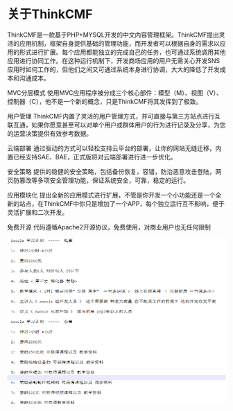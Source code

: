 # 关于ThinkCMF

ThinkCMF是一款基于PHP+MYSQL开发的中文内容管理框架。ThinkCMF提出灵活的应用机制，框架自身提供基础的管理功能，而开发者可以根据自身的需求以应用的形式进行扩展。每个应用都能独立的完成自己的任务，也可通过系统调用其他应用进行协同工作。在这种运行机制下，开发商场应用的用户无需关心开发SNS应用时如何工作的，但他们之间又可通过系统本身进行协调，大大的降低了开发成本和沟通成本。


MVC分层模式
使用MVC应用程序被分成三个核心部件：模型（M）、视图（V）、控制器（C），他不是一个新的概念，只是ThinkCMF将其发挥到了极致。

用户管理
ThinkCMF内置了灵活的用户管理方式，并可直接与第三方站点进行互联互通，如果你愿意甚至可以对单个用户或群体用户的行为进行记录及分享，为您的运营决策提供有效参考数据。

云端部署
通过驱动的方式可以轻松支持云平台的部署，让你的网站无缝迁移，内置已经支持SAE、BAE，正式版将对云端部署进行进一步优化。

安全策略
提供的稳健的安全策略，包括备份恢复，容错，防治恶意攻击登陆，网页防篡改等多项安全管理功能，保证系统安全，可靠，稳定的运行。

应用模块化
提出全新的应用模式进行扩展，不管是你开发一个小功能还是一个全新的站点，在ThinkCMF中你只是增加了一个APP，每个独立运行互不影响，便于灵活扩展和二次开发。

免费开源
代码遵循Apache2开源协议，免费使用，对商业用户也无任何限制

![](C5B9B72B547E8C0D24FA66D17091451D.jpg)